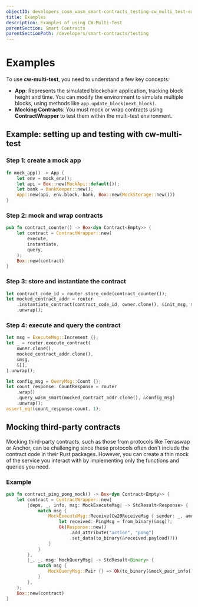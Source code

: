 ```yaml
---
objectID: developers_cosm_wasm_smart-contracts_testing-cw_multi_test-examples
title: Examples
description: Examples of using CW-Multi-Test
parentSection: Smart Contracts
parentSectionPath: /developers/smart-contracts/testing
---
```


# Examples

To use **cw-multi-test**, you need to understand a few key concepts:

- **App**: Represents the simulated blockchain application, tracking block height and time. You can modify the environment to simulate multiple blocks, using methods like `app.update_block(next_block)`.
- **Mocking Contracts**: You must mock or wrap contracts using **ContractWrapper** to test them within the multi-test environment.

## Example: setting up and testing with cw-multi-test

### Step 1: create a mock app

```rust
fn mock_app() -> App {
    let env = mock_env();
    let api = Box::new(MockApi::default());
    let bank = BankKeeper::new();
    App::new(api, env.block, bank, Box::new(MockStorage::new()))
}
```

### Step 2: mock and wrap contracts

```rust
pub fn contract_counter() -> Box<dyn Contract<Empty>> {
    let contract = ContractWrapper::new(
        execute,
        instantiate,
        query,
    );
    Box::new(contract)
}
```

### Step 3: store and instantiate the contract

```rust
let contract_code_id = router.store_code(contract_counter());
let mocked_contract_addr = router
    .instantiate_contract(contract_code_id, owner.clone(), &init_msg, &[], "counter", None)
    .unwrap();
```

### Step 4: execute and query the contract

```rust
let msg = ExecuteMsg::Increment {};
let _ = router.execute_contract(
    owner.clone(),
    mocked_contract_addr.clone(),
    &msg,
    &[],
).unwrap();

let config_msg = QueryMsg::Count {};
let count_response: CountResponse = router
    .wrap()
    .query_wasm_smart(mocked_contract_addr.clone(), &config_msg)
    .unwrap();
assert_eq!(count_response.count, 1);
```

## Mocking third-party contracts

Mocking third-party contracts, such as those from protocols like Terraswap or Anchor, can be challenging since these protocols often don't include the contract code in their Rust packages. However, you can create a thin mock of the service you interact with by implementing only the functions and queries you need.

### Example

```rust
pub fn contract_ping_pong_mock() -> Box<dyn Contract<Empty>> {
    let contract = ContractWrapper::new(
        |deps, _, info, msg: MockExecuteMsg| -> StdResult<Response> {
            match msg {
                MockExecuteMsg::Receive(Cw20ReceiveMsg { sender: _, amount: _, msg }) => {
                    let received: PingMsg = from_binary(&msg)?;
                    Ok(Response::new()
                        .add_attribute("action", "pong")
                        .set_data(to_binary(&received.payload)?))
                }
            }
        },
        |_, _, msg: MockQueryMsg| -> StdResult<Binary> {
            match msg {
                MockQueryMsg::Pair {} => Ok(to_binary(&mock_pair_info())?),
            }
        },
    );
    Box::new(contract)
}
```